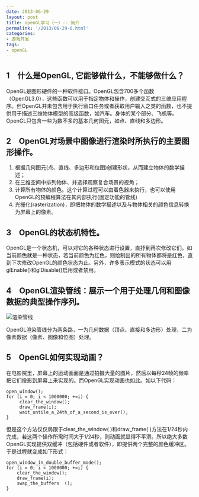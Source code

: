 ```yaml
---
date: 2013-06-29
layout: post
title: openGL学习（一）-- 简介
permalink: '/2013/06-29-0.html'
categories:
- 游戏开发
tags:
- openGL
---
```



**1　什么是OpenGL, 它能够做什么，不能够做什么？**
--------------------------------------------
OpenGL是图形硬件的一种软件接口。OpenGL包含700多个函数（OpenGL3.0），这些函数可以用于指定物体和操作，创建交互式的三维应用程序。但OpenGL并未包含用于执行窗口任务或者获取用户输入之类的函数，也不提供用于描述三维物体模型的高级函数，如汽车。身体的某个部分、飞机等。OpenGL只包含一些为数不多的基本几何图元，如点、直线和多边形。

**2　OpenGL对场景中图像进行渲染时所执行的主要图形操作。**
--------------------------------------------------

1. 根据几何图元(点、直线、多边形和位图)创建形状，从而建立物体的数学描述；
2. 在三维空间中排列物体、并选择观察复合场景的视角；
3. 计算所有物体的颜色。这个计算过程可以由着色器来执行，也可以使用OpenGL的预编程算法在其内部执行(固定功能的管线)
4. 光栅化(rasterization)，即把物体的数学描述以及与物体相关的颜色信息转换为屏幕上的像素。

**3　OpenGL的状态机特性。**
------------------------
OpenGL是一个状态机，可以对它的各种状态进行设置，直抒到再次修改它们。如当前颜色就是一种状态，若当前颜色为红色，则绘制出的所有物体都将是红色，直到下次修改OpenGL的颜色状态为止。另外，许多表示模式的状态可以用glEnable()和glDisable()启用或者禁用。

**4　OpenGL渲染管线：展示一个用于处理几何和图像数据的典型操作序列。**
--------------------------------------------------------------
![渲染管线](/assets/media/2013-06-29-0.png "渲染管线")

OpenGL渲染管线分为两条路，一为几何数据（顶点、直接和多边形）处理，二为像素数据（像素、图像和位图）处理。

**5　OpenGL如何实现动画？**
--------------------------
在电影院里，屏幕上的运动画面是通过拍摄大量的图片，然后以每秒24帧的频率把它们投影到屏幕上来实现的。而OpenGL实现动画也如此。如以下代码：

	open_window();
	for (i = 0; i < 1000000; +=i) {
	     clear_the_window();
	     draw_frame(i);
	     wait_untile_a_24th_of_a_second_is_over();
	}

但是这个方法仅仅局限于clear_the_window( )和draw_frame( )方法在1/24秒内完成，若这两个操作所需时间大于1/24秒，则动画就显得不平滑。所以绝大多数OpenGL实现提供双缓冲（包括硬件或者软件），即提供两个完整的颜色缓冲区。于是过程就变成如下形式：

	open_window_in_double_buffer_mode();
	for (i = 0; i < 1000000; +=i) {
		clear_the_window();
		draw_frame(i);
		swap_the_buffers  ();
	}
